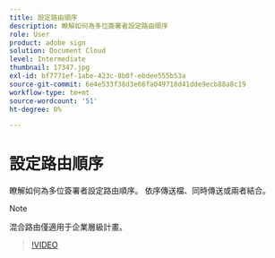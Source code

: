 ```yaml
---
title: 設定路由順序
description: 瞭解如何為多位簽署者設定路由順序
role: User
product: adobe sign
solution: Document Cloud
level: Intermediate
thumbnail: 17347.jpg
exl-id: bf7771ef-1abe-423c-8b0f-ebdee555b53a
source-git-commit: 6e4e533f38d3e66fa049718d41dde9ecb88a8c19
workflow-type: tm+mt
source-wordcount: '51'
ht-degree: 0%

---
```


# 設定路由順序

瞭解如何為多位簽署者設定路由順序。 依序傳送檔、同時傳送或兩者結合。

>[!NOTE]
>
>混合路由僅適用于企業層級計畫。

>[!VIDEO](https://video.tv.adobe.com/v/17347?hidetitle=true)
